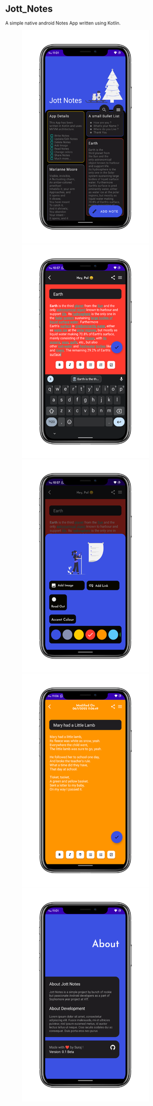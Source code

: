# Jott_Notes


A simple native android Notes App written using Kotlin.




<p align="center">
   <img width="400" alt="Home screen" src="https://github.com/Spsden/Jott_Notes/blob/Sp_new/Screenshots/1641491089025.png"> 
   <img width="400" alt="Notes Screen" src="https://github.com/Spsden/Jott_Notes/blob/Sp_new/Screenshots/1641491112972.png"> 
   <img width="400" alt="Options Menu" src="https://github.com/Spsden/Jott_Notes/blob/Sp_new/Screenshots/1641491100535.png"> 
   <img width="400" alt="Read Notes" src="https://github.com/Spsden/Jott_Notes/blob/Sp_new/Screenshots/1641491128370.png"> 
   <img width="400" alt="About Screen" src="https://github.com/Spsden/Jott_Notes/blob/Sp_new/Screenshots/1641491120684.png"> 
</p>


